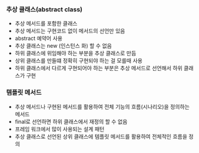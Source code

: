 ### 추상 클래스(abstract class)
- 추상 메서드를 포함한 클래스
- 추상 메서드는 구현코드 없이 메서드의 선언만 있음
- abstract 예약어 사용
- 추상 클래스는 new (인스턴스 화) 할 수 없음
- 하위 클래스에 위임해야 하는 부분을 추상 클래스로 만듬
- 상위 클래스를 만들떄 정확히 구현되야 하는 걸 모를때 사용
- 하위 클래스에서 다르게 구현되어야 하는 부분은 추상 메서드로 선언해서 하위 클래스가 구현

### 템플릿 메서드
- 추상 메서드나 구현된 메서드를 활용하여 전체 기능의 흐름(시나리오)을 정의하는 메서드
- final로 선언하면 하위 클래스에서 재정의 할 수 없음
- 프레임 워크에서 많이 사용되는 설계 패턴
- 추상 클래스로 선언된 상위 클래스에 템플릿 메서드를 활용하여 전체적인 흐름을 정의 
